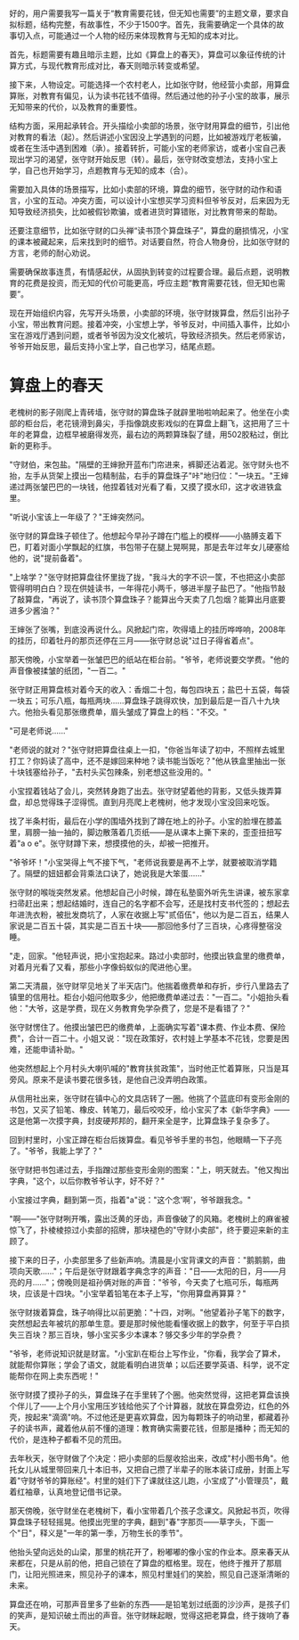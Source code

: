 <ReasoningChainRenderer>
好的，用户需要我写一篇关于“教育需要花钱，但无知也需要”的主题文章，要求自拟标题，结构完整，有故事性，不少于1500字。首先，我需要确定一个具体的故事切入点，可能通过一个人物的经历来体现教育与无知的成本对比。

首先，标题需要有趣且暗示主题，比如《算盘上的春天》，算盘可以象征传统的计算方式，与现代教育形成对比，春天则暗示转变或希望。

接下来，人物设定。可能选择一个农村老人，比如张守财，他经营小卖部，用算盘算账，对教育有偏见，认为读书花钱不值得。然后通过他的孙子小宝的故事，展示无知带来的代价，以及教育的重要性。

结构方面，采用起承转合。开头描绘小卖部的场景，张守财用算盘的细节，引出他对教育的看法（起）。然后讲述小宝因没上学遇到的问题，比如被游戏厅老板骗，或者在生活中遇到困难（承）。接着转折，可能小宝的老师家访，或者小宝自己表现出学习的渴望，张守财开始反思（转）。最后，张守财改变想法，支持小宝上学，自己也开始学习，点题教育与无知的成本（合）。

需要加入具体的场景描写，比如小卖部的环境，算盘的细节，张守财的动作和语言，小宝的互动。冲突方面，可以设计小宝想买学习资料但爷爷反对，后来因为无知导致经济损失，比如被假钞欺骗，或者进货时算错账，对比教育带来的帮助。

还要注意细节，比如张守财的口头禅“读书顶个算盘珠子”，算盘的磨损情况，小宝的课本被藏起来，后来找到时的细节。对话要自然，符合人物身份，比如张守财的方言，老师的耐心劝说。

需要确保故事连贯，有情感起伏，从固执到转变的过程要合理。最后点题，说明教育的花费是投资，而无知的代价可能更高，呼应主题“教育需要花钱，但无知也需要”。

现在开始组织内容，先写开头场景，小卖部的环境，张守财拨算盘，然后引出孙子小宝，带出教育问题。接着冲突，小宝想上学，爷爷反对，中间插入事件，比如小宝在游戏厅遇到问题，或者爷爷因为没文化被坑，导致经济损失。然后老师家访，爷爷开始反思，最后支持小宝上学，自己也学习，结尾点题。

</ReasoningChainRenderer>



# 算盘上的春天

老槐树的影子刚爬上青砖墙，张守财的算盘珠子就辟里啪啦响起来了。他坐在小卖部的柜台后，老花镜滑到鼻尖，手指像跳皮影戏似的在算盘上翻飞，这把用了三十年的老算盘，边框早被磨得发亮，最右边的两颗算珠裂了缝，用502胶粘过，倒比新的更称手。

"守财伯，来包盐。"隔壁的王婶掀开蓝布门帘进来，裤脚还沾着泥。张守财头也不抬，左手从货架上摸出一包精制盐，右手的算盘珠子"咔"地归位："一块五。"王婶递过两张皱巴巴的一块钱，他捏着钱对光看了看，又摸了摸水印，这才收进铁盒里。

"听说小宝该上一年级了？"王婶突然问。

张守财的算盘珠子顿住了。他想起今早孙子蹲在门槛上的模样——小胳膊支着下巴，盯着对面小学飘起的红旗，书包带子在腿上晃啊晃，那是去年过年女儿硬塞给他的，说"提前备着"。

"上啥学？"张守财把算盘往怀里拢了拢，"我斗大的字不识一筐，不也把这小卖部管得明明白白？现在供娃读书，一年得花小两千，够进半屋子盐巴了。"他指节敲了敲算盘，"再说了，读书顶个算盘珠子？能算出今天卖了几包烟？能算出月底要进多少酱油？"

王婶张了张嘴，到底没再说什么。风掀起门帘，吹得墙上的挂历哗哗响，2008年的挂历，印着牡丹的那页还停在三月——张守财总说"过日子得省着点"。

那天傍晚，小宝举着一张皱巴巴的纸站在柜台前。"爷爷，老师说要交学费。"他的声音像被揉皱的纸团，"一百二。"

张守财正用算盘核对着今天的收入：香烟二十包，每包四块五；盐巴十五袋，每袋一块五；可乐八瓶，每瓶两块......算盘珠子跳得欢快，加到最后是一百八十九块六。他抬头看见那张缴费单，眉头皱成了算盘上的档："不交。"

"可是老师说......"

"老师说的就对？"张守财把算盘往桌上一扣，"你爸当年读了初中，不照样去城里打工？你妈读了高中，还不是嫁回来种地？读书能当饭吃？"他从铁盒里抽出一张十块钱塞给孙子，"去村头买包辣条，别老想这些没用的。"

小宝捏着钱站了会儿，突然转身跑了出去。张守财望着他的背影，又低头拨弄算盘，却总觉得珠子涩得慌。直到月亮爬上老槐树，他才发现小宝没回来吃饭。

找了半条村街，最后在小学的围墙外找到了蹲在地上的孙子。小宝的脸埋在膝盖里，肩膀一抽一抽的，脚边散落着几页纸——是从课本上撕下来的，歪歪扭扭写着"a o e"。张守财蹲下来，想摸摸他的头，却被一把推开。

"爷爷坏！"小宝哭得上气不接下气，"老师说我要是再不上学，就要被取消学籍了。隔壁的妞妞都会背乘法口诀了，她说我是大笨蛋......"

张守财的喉咙突然发紧。他想起自己小时候，蹲在私塾窗外听先生讲课，被东家拿扫帚赶出来；想起结婚时，连自己的名字都不会写，还是找村支书代签的；想起去年进洗衣粉，被批发商坑了，人家在收据上写"贰佰伍"，他以为是二百五，结果人家说是二百五十袋，其实是二百五十块——那回他多付了三百块，心疼得整宿没睡。

"走，回家。"他轻声说，把小宝抱起来。路过小卖部时，他摸出铁盒里的缴费单，对着月光看了又看，那些小字像蚂蚁似的爬进他心里。

第二天清晨，张守财罕见地关了半天店门。他揣着缴费单和存折，步行八里路去了镇里的信用社。柜台小姐问他取多少，他把缴费单递过去："一百二。"小姐抬头看他："大爷，这是学费，现在义务教育免学杂费了，您是不是看错了？"

张守财愣住了。他摸出皱巴巴的缴费单，上面确实写着"课本费、作业本费、保险费"，合计一百二十。小姐又说："现在政策好，农村娃上学基本不花钱，您要是困难，还能申请补助。"

他突然想起上个月村头大喇叭喊的"教育扶贫政策"，当时他正忙着算账，只当是耳旁风。原来不是读书要花很多钱，是他自己没弄明白政策。

从信用社出来，张守财在镇中心的文具店转了一圈。他挑了个蓝底印有变形金刚的书包，又买了铅笔、橡皮、转笔刀，最后咬咬牙，给小宝买了本《新华字典》——这是他第一次摸字典，封皮硬邦邦的，翻开来全是字，比算盘珠子复杂多了。

回到村里时，小宝正蹲在柜台后拨算盘。看见爷爷手里的书包，他眼睛一下子亮了。"爷爷，我能上学了？"

张守财把书包递过去，手指蹭过那些变形金刚的图案："上，明天就去。"他又掏出字典，"这个，以后你教爷爷认字，好不好？"

小宝接过字典，翻到第一页，指着"a"说："这个念'啊'，爷爷跟我念。"

"啊——"张守财咧开嘴，露出泛黄的牙齿，声音像破了的风箱。老槐树上的麻雀被惊飞了，扑棱棱掠过小卖部的招牌，那块褪色的"守财小卖部"，终于要迎来新的主顾了。

接下来的日子，小卖部里多了些新声响。清晨是小宝背课文的声音："鹅鹅鹅，曲项向天歌......"；午后是张守财跟着字典念字的声音："日——太阳的日，月——月亮的月......"；傍晚则是祖孙俩对账的声音："爷爷，今天卖了七瓶可乐，每瓶两块，应该是十四块。"小宝举着铅笔在本子上写，"你用算盘再算算？"

张守财拨着算盘，珠子响得比以前更脆："十四，对咧。"他望着孙子笔下的数字，突然想起去年被坑的那单生意。要是那时候他能看懂收据上的数字，何至于平白损失三百块？那三百块，够小宝买多少本课本？够交多少年的学杂费？

"爷爷，老师说知识就是财富。"小宝趴在柜台上写作业，"你看，我学会了算术，就能帮你算账；学会了语文，就能看明白进货单；以后还要学英语、科学，说不定能帮你在网上卖东西呢！"

张守财摸了摸孙子的头，算盘珠子在手里转了个圈。他突然觉得，这把老算盘该换个伴儿了——上个月小宝用压岁钱给他买了个计算器，就放在算盘旁边，红色的外壳，按起来"滴滴"响。不过他还是更喜欢算盘，因为每颗珠子的响动里，都藏着孙子的读书声，藏着他从前不懂的道理：教育确实需要花钱，但那是播种；而无知的代价，是连种子都看不见的荒田。

去年秋天，张守财做了个决定：把小卖部的后屋收拾出来，改成"村小图书角"。他托女儿从城里带回来几十本旧书，又把自己攒了半辈子的账本装订成册，封面上写着"守财爷爷的算账经"。村里的娃们下了课就往这儿跑，小宝成了"小管理员"，戴着红袖章，认真地登记借书记录。

那天傍晚，张守财坐在老槐树下，看小宝带着几个孩子念课文。风掀起书页，吹得算盘珠子轻轻摇晃。他摸出兜里的字典，翻到"春"字那页——草字头，下面一个"日"，释义是"一年的第一季，万物生长的季节"。

他抬头望向远处的山梁，那里的桃花开了，粉嘟嘟的像小宝的作业本。原来春天从来都在，只是从前的他，把自己锁在了算盘的框格里。现在，他终于推开了那扇门，让阳光照进来，照见孙子的课本，照见村里娃们的笑脸，照见自己逐渐清晰的未来。

算盘还在响，可那声音里多了些新的东西——是铅笔划过纸面的沙沙声，是孩子们的笑声，是知识破土而出的声音。张守财眯起眼，觉得这把老算盘，终于拨响了春天。